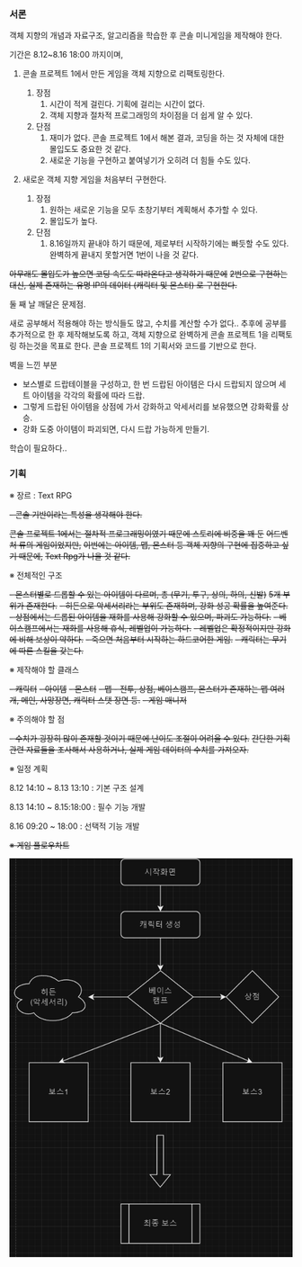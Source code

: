 ### 서론

객체 지향의 개념과 자료구조, 알고리즘을 학습한 후 콘솔 미니게임을 제작해야 한다.

기간은 8.12~8.16 18:00 까지이며, 

1. 콘솔 프로젝트 1에서 만든 게임을 객체 지향으로 리팩토링한다.
    1. 장점
        1. 시간이 적게 걸린다. 기획에 걸리는 시간이 없다.
        2. 객체 지향과 절차적 프로그래밍의 차이점을 더 쉽게 알 수 있다.
    2. 단점
        1. 재미가 없다. 
        콘솔 프로젝트 1에서 해본 결과, 코딩을 하는 것 자체에 대한 몰입도도 중요한 것 같다.
        2. 새로운 기능을 구현하고 붙여넣기가 오히려 더 힘들 수도 있다.
        
2. 새로운 객체 지향 게임을 처음부터 구현한다.
    1. 장점
        1. 원하는 새로운 기능을 모두 초창기부터 계획해서 추가할 수 있다.
        2. 몰입도가 높다.
    2. 단점
        1. 8.16일까지 끝내야 하기 때문에, 제로부터 시작하기에는  빠듯할 수도 있다.
        완벽하게 끝내지 못할거면 1번이 나을 것 같다.

~~아무래도 몰입도가 높으면 코딩 속도도 따라온다고 생각하기 때문에~~
~~2번으로 구현하는 대신, 실제 존재하는 유명 IP의 데이터 (캐릭터 및 몬스터) 로 구현한다.~~


둘 째 날 깨달은 문제점.

새로 공부해서 적용해야 하는 방식들도 많고, 수치를 계산할 수가 없다..
추후에 공부를 추가적으로 한 후 제작해보도록 하고,
객체 지향으로 완벽하게 콘솔 프로젝트 1을 리팩토링 하는것을 목표로 한다.
콘솔 프로젝트 1의 기획서와 코드를 기반으로 한다.

벽을 느낀 부분

- 보스별로 드랍테이블을 구성하고, 한 번 드랍된 아이템은 다시 드랍되지 않으며
세트 아이템을 각각의 확률에 따라 드랍.
- 그렇게 드랍된 아이템을 상점에 가서 강화하고
악세서리를 보유했으면 강화확률 상승.
- 강화 도중 아이템이 파괴되면, 다시 드랍 가능하게 만들기.

학습이 필요하다..

### 기획

※ 장르 : Text RPG

~~- 콘솔 기반이라는 특성을 생각해야 한다.~~

~~콘솔 프로젝트 1에서는 절차적 프로그래밍이였기 때문에 스토리에 비중을 꽤 둔~~ 
~~어드벤처 류의 게임이었지만,~~
~~이번에는 아이템, 맵, 몬스터 등 객체 지향의 구현에 집중하고 싶기 때문에,~~
~~Text Rpg가 나을 것 같다.~~

※ 전체적인 구조

~~- 몬스터별로 드롭할 수 있는 아이템이 다르며, 총 (무기, 투구, 상의, 하의, 신발)~~
~~5개 부위가 존재한다.~~
~~- 히든으로 악세서리라는 부위도 존재하며, 강화 성공 확률을 높여준다.~~
~~- 상점에서는 드롭된 아이템을 재화를 사용해 강화할 수 있으며, 파괴도 가능하다.~~
~~- 베이스캠프에서는 재화를 사용해 휴식, 레벨업이 가능하다.~~
~~- 레벨업은 확정적이지만 강화에 비해 보상이 약하다.~~
~~- 죽으면 처음부터 시작하는 하드코어한 게임.~~
~~- 캐릭터는 무기에 따른 스킬을 갖는다.~~

※ 제작해야 할 클래스

~~- 캐릭터~~
~~- 아이템~~
~~- 몬스터~~
~~- 맵 - 전투, 상점, 베이스캠프, 몬스터가 존재하는 맵 여러개, 메인, 사망장면, 캐릭터 스탯 장면 등.~~
~~- 게임 매니저~~

※ 주의해야 할 점

~~- 수치가 굉장히 많이 존재할 것이기 때문에 난이도 조절이 어려울 수 있다.~~
~~간단한 기획 관련 자료들을 조사해서 사용하거나, 실제 게임 데이터의 수치를 가져오자.~~

※ 일정 계획

8.12 14:10 ~ 8.13 13:10 : 기본 구조 설계

8.13 14:10 ~ 8.15:18:00 : 필수 기능 개발

8.16 09:20 ~ 18:00 : 선택적 기능 개발

~~※ 게임 플로우차트~~

![image.png](FlowChart.png)